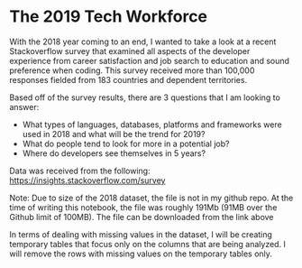 # The 2019 Tech Workforce

With the 2018 year coming to an end, I wanted to take a look at a recent Stackoverflow survey that examined all aspects of the developer experience from career satisfaction and job search to education and sound preference when coding. This survey received more than 100,000 responses fielded from 183 countries and dependent territories.

Based off of the survey results, there are 3 questions that I am looking to answer:
- What types of languages, databases, platforms and frameworks were used in 2018 and what will be the trend for 2019?
- What do people tend to look for more in a potential job?
- Where do developers see themselves in 5 years?
        

Data was received from the following:
https://insights.stackoverflow.com/survey

Note: Due to size of the 2018 dataset, the file is not in my github repo.  At the time of writing this notebook, the file was roughly 191Mb (91MB over the Github limit of 100MB).  The file can be downloaded from the link above

In terms of dealing with missing values in the dataset, I will be creating temporary tables that focus only on the columns that are being analyzed.  I will remove the rows with missing values on the temporary tables only.  
